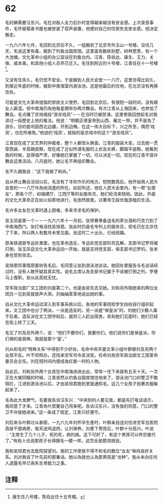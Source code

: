 # 62

毛的确需要汪东兴。毛在对敌人全力后扑时变得越来越没有安全感。上次录音事件，毛怀疑菊香书屋也被安装了窃声装置，他便对自己的住房失去安全感。他决定搬走。

一九六六年七月，毛回到北京后不久，一组搬到了北京市外玉山一号楼。没住几天，毛说这里有毒，搬到了钓鱼台国宾馆。这里盖有数栋别墅，树林葱葱，有一个大池塘。文化革命小组的办公室设在钓鱼台内。汪青、陈伯达、康生、王力、关锋、戚本禹，和其他小组人员早已迁入。毛住到附近的十号楼，江青往在十一号楼[^1]。

又没有住多久，毛仍觉不安全。于是搬到人民大会堂一一八厅。这里住得比较久，到接近年底的时候，搬到中南海室内游泳池。这是他最后的住地，在北京没有再换住处。

可能是文化大革命提倡的禁欲主义使然，毛回到北京后，有很短一段时间，没有跟女人廝混。但中南海仍為他每星期举办两次舞会。有次江青从上海回来，也参加了舞会。毛点播了京戏唱段“游龙戏凤”－－在当时已被禁演。这里使我回想起毛对我讲过一段歷史上他的看法。他说︰“明朝正德皇帝到山西、雁北一带，并不是為了游乐，目的是巩固西北边疆，开拓边陲。在这一伟大目标下，兴之所至，偶而‘戏凤’，也在所难免。”他说的‘戏凤’，就指的是京戏中的这个“游龙戏凤”。

江青现在成了文艺界的仲裁者，整个人都改头换面。江青的服装大变。过去她一贯穿西装、半高跟皮鞋，现在成了近似所谓毛服的上衣及长裤，脚踏平底鞋。她看到我的时候，显得很严肃，好像她已掌握了一切，可以决定一切。现在的江青不容许舞会这类活动。八月底时，她让毛不再组织舞会。

毛不久跟我说︰“这下我做了和尚。”

自从停止舞会活动以后，毛没有了寻欢作乐的地方。短短数周后，他开始用人民大会堂的一一八厅作為他消遣的所在。如前所述，他在人民大会堂内，有一帮“女朋友”，即各个厅，如福建厅、江西厅等的女服务员，她们轮流来陪他。因此，外面的文化大革命正在如火如荼地进行，毛依然故我，过著帝王般优哉游哉的生活。

毛许多女友在文革时遇上困难，多来寻求毛的保护。

张玉凤是第一个－－一九六六年十一月初，张带著準备送毛的茅台酒和巧克力到了中南海西门。张打电话找吴旭君。张此时仍是毛专列上的服务员，但毛已在北京住了下来，所以两人有数月未曾见面。张这时二十出头，已经结婚。

原来铁道部专运处里面，也在革命造反，专运处党支部形将瓦解，支部书记罗将被打倒，张玉凤自文化大革命运动一开始，就是支持党支部，保支部书记罗的。张本身也受到攻击。

吴旭君将事情原委转告毛后，毛同意让张到游泳池谈谈。她回处里报告与毛谈话经过时，没有人敢怀疑其真实性。说毛主席认為支部书记属于不该被打倒之列，罗便马上復职。张从此高枕无忧。

空军政治部广文工团的刘是第二个。也是由吴先去见她。刘和另外陪她来的两位女团员一见到吴就放声大哭。刘抽抽答答地说出她的事。

自从文化大革命运动深入到军事系统以后，各地的军事院校学生纷纷自行组织起来。文工团中也分了两派，一派是造反的，另一派是“保皇派”的，刘她们少数人属于后者。造反派在文工团夺权后，就将三人赶出宿舍。吴和她们见面时，她们已经在街上转了三天。

毛见了刘及另外两个，说︰“他们不要你们，我要你们。他们说你们是保皇派，你们保的是我嘛，我就是那个‘皇’。”

刘从和毛的“特殊关系”中得到不少好处。毛命中央军委文革小组叶群替刘及另两个女孩平反。叶不但照办，还找来空军司令吴法宪，任命刘為空军政治部文工团革命委员会主任。刘在短时间内便成為红极一时的人物。

自此后，刘和另外两个女孩在中南海进进出出，常常一住下来就有五天十天。一次正在大被同眠的时候，江青突然从钓鱼台国宾馆住地来了。游泳池门口的警卫不敢阻拦，江进到游泳池以后，才由吴旭君跑到里面通知毛，这几个女孩子抱著衣服躲起来了。

毛為此大发脾气，毛要我告诉汪东兴︰“中央别的人要见我，都是先打电话请示，我同意了才来。江青為什麼要自己闯来呢。告诉汪东兴，没有我的同意，门口的警卫不许放她进来。”这一条成了规定，江青只好遵守。

刘后来与叶群过从甚密。一九六九年刘怀孕生產时，叶群亲自送刘住进空军总医院高级干部病房，每天送鸡送肉，让刘保养。刘產下男孩后，叶群十分高兴。叶说︰“主席生了几个儿子，死的死，病的病。这下可好了，有这个男孩可以传宗接代了。”有些人也说那孩子长得跟毛一模一样。这完全是臆测胡说。

我和吴旭君也去医院探望刘。我的工作使我不得不和毛的数位“女友”保持良好关系。刘对我说了叶先前的那番话。她以為我也认為那男孩是“龙种”。我从未向任何人透露毛早已丧失生育能力之事。

## 注释

[^1]:康生住八号楼，陈伯达住十五号楼。
